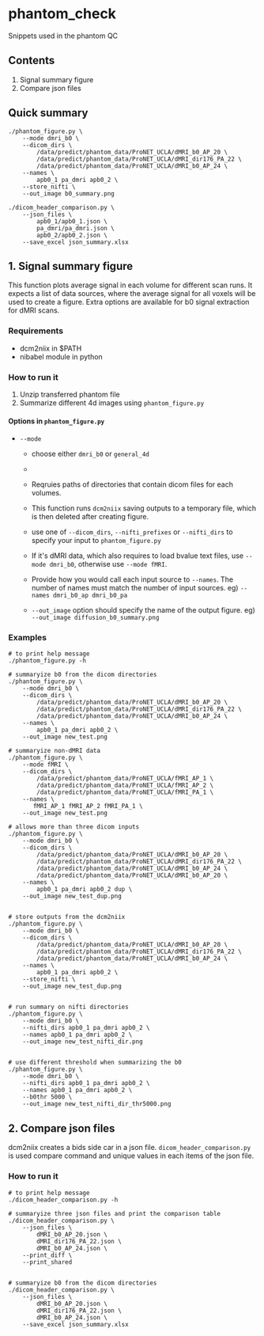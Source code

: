 # phantom_check
Snippets used in the phantom QC


## Contents
1. Signal summary figure
2. Compare json files



## Quick summary

```
./phantom_figure.py \
    --mode dmri_b0 \
    --dicom_dirs \
        /data/predict/phantom_data/ProNET_UCLA/dMRI_b0_AP_20 \
        /data/predict/phantom_data/ProNET_UCLA/dMRI_dir176_PA_22 \
        /data/predict/phantom_data/ProNET_UCLA/dMRI_b0_AP_24 \
    --names \
        apb0_1 pa_dmri apb0_2 \
    --store_nifti \
    --out_image b0_summary.png

./dicom_header_comparison.py \
    --json_files \
        apb0_1/apb0_1.json \
        pa_dmri/pa_dmri.json \
        apb0_2/apb0_2.json \
    --save_excel json_summary.xlsx
```


## 1. Signal summary figure

This function plots average signal in each volume for different scan runs.
It expects a list of data sources, where the average signal for all voxels will
be used to create a figure. Extra options are available for b0 signal extraction
for dMRI scans.

### Requirements
  - dcm2niix in $PATH
  - nibabel module in python


### How to run it

1. Unzip transferred phantom file
2. Summarize different 4d images using `phantom_figure.py`



#### Options in `phantom_figure.py`

- `--mode`
  - choose either `dmri_b0` or  `general_4d`
  - 

  - Reqruies paths of directories that contain dicom files for each volumes.
  - This function runs `dcm2niix` saving outputs to a temporary file, which is
    then deleted after creating figure.
  - use one of `--dicom_dirs`, `--nifti_prefixes` or `--nifti_dirs` to specify
    your input to `phantom_figure.py`
  - If it's dMRI data, which also requires to load bvalue text files, use
    `--mode dmri_b0`, otherwise use `--mode fMRI`. 
  - Provide how you would call each input source to `--names`. The number of 
    names must match the number of input sources.
    eg) `--names dmri_b0_ap dmri_b0_pa`
  - `--out_image` option should specify the name of the output figure.
    eg) `--out_image diffusion_b0_summary.png`



### Examples


```
# to print help message
./phantom_figure.py -h

# summaryize b0 from the dicom directories
./phantom_figure.py \
    --mode dmri_b0 \
    --dicom_dirs \
        /data/predict/phantom_data/ProNET_UCLA/dMRI_b0_AP_20 \
        /data/predict/phantom_data/ProNET_UCLA/dMRI_dir176_PA_22 \
        /data/predict/phantom_data/ProNET_UCLA/dMRI_b0_AP_24 \
    --names \
        apb0_1 pa_dmri apb0_2 \
    --out_image new_test.png

# summaryize non-dMRI data
./phantom_figure.py \
    --mode fMRI \
    --dicom_dirs \
        /data/predict/phantom_data/ProNET_UCLA/fMRI_AP_1 \
        /data/predict/phantom_data/ProNET_UCLA/fMRI_AP_2 \
        /data/predict/phantom_data/ProNET_UCLA/fMRI_PA_1 \
    --names \
       fMRI_AP_1 fMRI_AP_2 fMRI_PA_1 \
    --out_image new_test.png

# allows more than three dicom inputs
./phantom_figure.py \
    --mode dmri_b0 \
    --dicom_dirs \
        /data/predict/phantom_data/ProNET_UCLA/dMRI_b0_AP_20 \
        /data/predict/phantom_data/ProNET_UCLA/dMRI_dir176_PA_22 \
        /data/predict/phantom_data/ProNET_UCLA/dMRI_b0_AP_24 \
        /data/predict/phantom_data/ProNET_UCLA/dMRI_b0_AP_20 \
    --names \
        apb0_1 pa_dmri apb0_2 dup \
    --out_image new_test_dup.png


# store outputs from the dcm2niix
./phantom_figure.py \
    --mode dmri_b0 \
    --dicom_dirs \
        /data/predict/phantom_data/ProNET_UCLA/dMRI_b0_AP_20 \
        /data/predict/phantom_data/ProNET_UCLA/dMRI_dir176_PA_22 \
        /data/predict/phantom_data/ProNET_UCLA/dMRI_b0_AP_24 \
    --names \
        apb0_1 pa_dmri apb0_2 \
    --store_nifti \
    --out_image new_test_dup.png


# run summary on nifti directories
./phantom_figure.py \
    --mode dmri_b0 \
    --nifti_dirs apb0_1 pa_dmri apb0_2 \
    --names apb0_1 pa_dmri apb0_2 \
    --out_image new_test_nifti_dir.png


# use different threshold when summarizing the b0
./phantom_figure.py \
    --mode dmri_b0 \
    --nifti_dirs apb0_1 pa_dmri apb0_2 \
    --names apb0_1 pa_dmri apb0_2 \
    --b0thr 5000 \
    --out_image new_test_nifti_dir_thr5000.png
```



## 2. Compare json files

dcm2niix creates a bids side car in a json file. `dicom_header_comparison.py`
is used compare command and unique values in each items of the json file.


### How to run it

```
# to print help message
./dicom_header_comparison.py -h

# summaryize three json files and print the comparison table
./dicom_header_comparison.py \
    --json_files \
        dMRI_b0_AP_20.json \
        dMRI_dir176_PA_22.json \
        dMRI_b0_AP_24.json \
    --print_diff \
    --print_shared


# summaryize b0 from the dicom directories
./dicom_header_comparison.py \
    --json_files \
        dMRI_b0_AP_20.json \
        dMRI_dir176_PA_22.json \
        dMRI_b0_AP_24.json \
    --save_excel json_summary.xlsx
```

